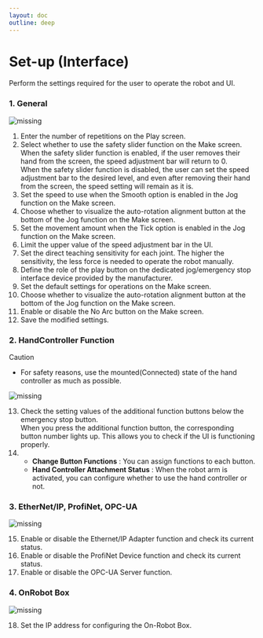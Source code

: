 ```yaml
---
layout: doc
outline: deep
---
```


# Set-up (Interface)

Perform the settings required for the user to operate the robot and UI.

### 1. General

![missing](/manual/en/setup/10-1.png)

1. Enter the number of repetitions on the Play screen.
2. Select whether to use the safety slider function on the Make screen.<br>
   When the safety slider function is enabled, if the user removes their hand from the screen, the speed adjustment bar will return to 0.<br>
   When the safety slider function is disabled, the user can set the speed adjustment bar to the desired level, and even after removing their hand from the screen, the speed setting will remain as it is.
3. Set the speed to use when the Smooth option is enabled in the Jog function on the Make screen.
4. Choose whether to visualize the auto-rotation alignment button at the bottom of the Jog function on the Make screen.
5. Set the movement amount when the Tick option is enabled in the Jog function on the Make screen.
6. Limit the upper value of the speed adjustment bar in the UI.
7. Set the direct teaching sensitivity for each joint. The higher the sensitivity, the less force is needed to operate the robot manually.
8. Define the role of the play button on the dedicated jog/emergency stop interface device provided by the manufacturer.
9. Set the default settings for operations on the Make screen.
10. Choose whether to visualize the auto-rotation alignment button at the bottom of the Jog function on the Make screen.
11. Enable or disable the No Arc button on the Make screen.
12. Save the modified settings.

### 2. HandController Function

<div class="warning custom-block">
    <p class="custom-block-title">Caution</p>
    <ul>
        <li>
            For safety reasons, use the mounted(Connected) state of the hand controller as much as possible.
        </li>
    </ul>
</div>

![missing](/manual/en/setup/10-2.png)

13. Check the setting values of the additional function buttons below the emergency stop button.<br>
    When you press the additional function button, the corresponding button number lights up. This allows you to check if the UI is functioning properly.
14. - **Change Button Functions** : You can assign functions to each button.
    - **Hand Controller Attachment Status** : When the robot arm is activated, you can configure whether to use the hand controller or not.

### 3. EtherNet/IP, ProfiNet, OPC-UA

![missing](/manual/en/setup/10-3.png)

15. Enable or disable the Ethernet/IP Adapter function and check its current status.
16. Enable or disable the ProfiNet Device function and check its current status.
17. Enable or disable the OPC-UA Server function.

### 4. OnRobot Box

![missing](/manual/en/setup/10-4.png)

18. Set the IP address for configuring the On-Robot Box.
